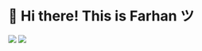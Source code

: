 # 👋 Hi there! This is Farhan ツ

<img align="center" src="https://github-readme-stats.vercel.app/api?username=farhanshares&count_private=true&show_icons=true" />
<img align="center" src="https://github-readme-stats.vercel.app/api/top-langs/?username=farhanshares&layout=compact" />
<!--
**FarhanShares/FarhanShares** is a ✨ _special_ ✨ repository because its `README.md` (this file) appears on your GitHub profile.
### Hi there 👋
Here are some ideas to get you started:

- 🔭 I’m currently working on ...
- 🌱 I’m currently learning ...
- 👯 I’m looking to collaborate on ...
- 🤔 I’m looking for help with ...
- 💬 Ask me about ...
- 📫 How to reach me: ...
- 😄 Pronouns: ...
- ⚡ Fun fact: ...
-->
